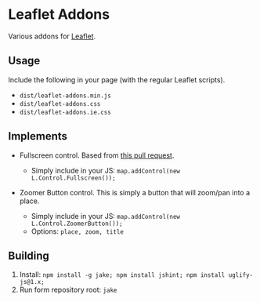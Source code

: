 # Leaflet Addons

Various addons for [Leaflet](leaflet.cloudmade.com/).

## Usage

Include the following in your page (with the regular Leaflet scripts).

 - ```dist/leaflet-addons.min.js```
 - ```dist/leaflet-addons.css```
 - ```dist/leaflet-addons.ie.css```
 
## Implements

 - Fullscreen control.  Based from [this pull request](https://github.com/CloudMade/Leaflet/pull/603).
     - Simply include in your JS: ```map.addControl(new L.Control.Fullscreen());```
 
 - Zoomer Button control.  This is simply a button that will zoom/pan into a place.
     - Simply include in your JS: ```map.addControl(new L.Control.ZoomerButton());```
     - Options: ```place, zoom, title```
 
## Building

1. Install: ```npm install -g jake; npm install jshint; npm install uglify-js@1.x;```
1. Run form repository root: ```jake```